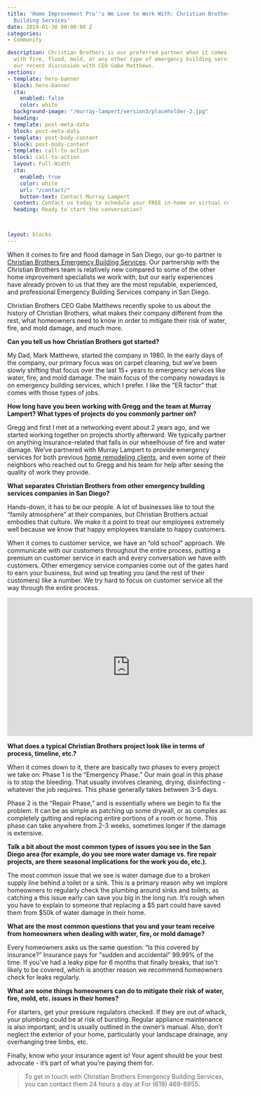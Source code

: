 ```yaml
---
title: 'Home Improvement Pro''s We Love to Work With: Christian Brothers Emergency
  Building Services'
date: 2019-01-30 00:00:00 Z
categories:
- Community

description: Christian Brothers is our preferred partner when it comes to helping clients
  with fire, flood, mold, or any other type of emergency building service. Check out
  our recent discussion with CEO Gabe Matthews.
sections:
- template: hero-banner
  block: hero-banner
  cta:
    enabled: false
    color: white
  background-image: "/murray-lampert/version3/placeholder-2.jpg"
  heading: 
- template: post-meta-data
  block: post-meta-data
- template: post-body-content
  block: post-body-content
- template: call-to-action
  block: call-to-action
  layout: Full-Width
  cta:
    enabled: true
    color: white
    url: "/contact/"
    button-text: Contact Murray Lampert
  content: Contact us today to schedule your FREE in-home or virtual consultation.
  heading: Ready to start the conversation?



layout: blocks
---
```


When it comes to fire and flood damage in San Diego, our go-to partner is [Christian Brothers Emergency Building Services](http://waterdamagesd.com/). Our partnership with the Christian Brothers team is relatively new compared to some of the other home improvement specialists we work with, but our early experiences have already proven to us that they are the most reputable, experienced, and professional Emergency Building Services company in San Diego.

Christian Brothers CEO Gabe Matthews recently spoke to us about the history of Christian Brothers, what makes their company different from the rest, what homeowners need to know in order to mitigate their risk of water, fire, and mold damage, and much more.

**Can you tell us how Christian Brothers got started?**

My Dad, Mark Matthews, started the company in 1980. In the early days of the company, our primary focus was on carpet cleaning, but we’ve been slowly shifting that focus over the last 15+ years to emergency services like water, fire, and mold damage. The main focus of the company nowadays is on emergency building services,  which I prefer. I like the “ER factor” that comes with those types of jobs.

**How long have you been working with Gregg and the team at Murray Lampert? What types of projects do you commonly partner on?**

Gregg and first I met at a networking event about 2 years ago, and we started working together on projects shortly afterward. We typically partner on anything insurance-related that falls in our wheelhouse of fire and water damage. We’ve partnered with Murray Lampert to provide emergency services for both previous [home remodeling clients](/featured-projects/), and even some of their neighbors who reached out to Gregg and his team for help after seeing the quality of work they provide.

**What separates Christian Brothers from other emergency building services companies in San Diego?**

Hands-down, it has to be our people. A lot of businesses like to tout the “family atmosphere” at their companies, but Christian Brothers actual embodies that culture. We make it a point to treat our employees extremely well because we know that happy employees translate to happy customers.

When it comes to customer service, we have an “old school” approach. We communicate with our customers throughout the entire process, putting a premium on customer service in each and every conversation we have with customers. Other emergency service companies come out of the gates hard to earn your business, but wind up treating you (and the rest of their customers) like a number. We try hard to focus on customer service all the way through the entire process.

<div class="flex-video">
  <iframe width="560" height="315" src="https://www.youtube.com/embed/G3atYV33tgA?rel=0&amp;showinfo=0" frameborder="0" allow="autoplay; encrypted-media" allowfullscreen></iframe>
</div>

**What does a typical Christian Brothers project look like in terms of process, timeline, etc.?**

When it comes down to it, there are basically two phases to every project we take on: Phase 1 is the “Emergency Phase.” Our main goal in this phase is to stop the bleeding. That usually involves cleaning, drying, disinfecting - whatever the job requires. This phase generally takes between 3-5 days.

Phase 2 is the “Repair Phase,” and is essentially where we begin to fix the problem. It can be as simple as patching up some drywall, or as complex as completely gutting and replacing entire portions of a room or home. This phase can take anywhere from 2-3 weeks, sometimes longer if the damage is extensive.

**Talk a bit about the most common types of issues you see in the San Diego area (for example, do you see more water damage vs. fire repair projects, are there seasonal implications for the work you do, etc.).**

The most common issue that we see is water damage due to a broken supply line behind a toilet or a sink. This is a primary reason why we implore homeowners to regularly check the plumbing around sinks and toilets, as catching a this issue early can save you big in the long run. It’s rough when you have to explain to someone that replacing a $5 part could have saved them from $50k of water damage in their home.

**What are the most common questions that you and your team receive from homeowners when dealing with water, fire, or mold damage?**

Every homeowners asks us the same question: “Is this covered by insurance?” Insurance pays for "sudden and accidental" 99.99% of the time. If you've had a leaky pipe for 6 months that finally breaks, that isn't likely to be covered, which is another reason we recommend homeowners check for leaks regularly.

**What are some things homeowners can do to mitigate their risk of water, fire, mold, etc. issues in their homes?**

For starters, get your pressure regulators checked. If they are out of whack, your plumbing could be at risk of bursting. Regular appliance maintenance is also important, and is usually outlined in the owner’s manual. Also, don’t neglect the exterior of your home, particularly your landscape drainage, any overhanging tree limbs, etc.

Finally, know who your insurance agent is! Your agent should be your best advocate - it’s part of what you’re paying them for.

> To get in touch with Christian Brothers Emergency Building Services, you can contact them 24 hours a day at For (619) 469-8955.
